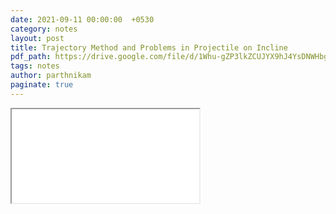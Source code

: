```yaml
---
date: 2021-09-11 00:00:00  +0530
category: notes
layout: post
title: Trajectory Method and Problems in Projectile on Incline
pdf_path: https://drive.google.com/file/d/1Whu-gZP3lkZCUJYX9hJ4YsDNWHbg6AAR/preview?usp=sharing
tags: notes
author: parthnikam
paginate: true
---
```


<iframe class="embed-pdf" src="{{ page.pdf_path }}#toolbar=0" seamless="seamless" scrolling="no" style="overflow:hidden"></iframe>
